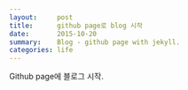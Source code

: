 ```yaml
---
layout:     post
title:      github page로 blog 시작
date:       2015-10-20
summary:    Blog - github page with jekyll.
categories: life
---
```


Github page에 블로그 시작.
